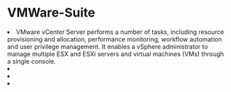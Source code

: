 # VMWare-Suite
<li>VMware vCenter Server performs a number of tasks, including resource provisioning and allocation, performance monitoring, workflow automation and user privilege management. It enables a vSphere administrator to manage multiple ESX and ESXi servers and virtual machines (VMs) through a single console.</li>
<li></li>
<li></li>
<li></li>
